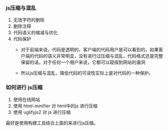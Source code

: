 ### js压缩与混乱
1. 无效字符的删除
2. 删除注释
3. 代码语义的缩减与优化
4. 代码保护
    * 对于前端来说，代码是透明的，客户端的代码用户是可以看到的，如果客户端的代码的语义非常明显，没有进行过压缩与混乱，代码格式还是完整保留的话，对于任何一个用户来说，它都可以窥探到网站的漏洞

    * 所以js压缩与混乱，降低代码的可读性实际上是对代码的一种保护。

### 如何进行 js压缩
1. 使用在线网站
2. 使用 html-minifier 对 html中的js 进行压缩
3. 使用 uglifyjs2 对 js 进行压缩

最好是使用构建工具结合上面的来进行js压缩。